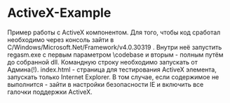 # ActiveX-Example
Пример работы с ActiveX компонентом.
Для того, чтобы код сработал необходимо через консоль зайти в C/Windows/Microsoft.Net/Framework/v4.0.30319 .
Внутри неё запустить regasm.exe с первым параметром \codebase и вторым - полным путём до собранной dll.
Командную строку необходимо запускать от Админа(!). 
index.html - страница для тестирования ActiveX элемента, запускать только Internet Explorer.
В том случае, если содержимое не выполнится - зайти в настройки безопасности IE и включить все галочки поддержки ActiveX.
